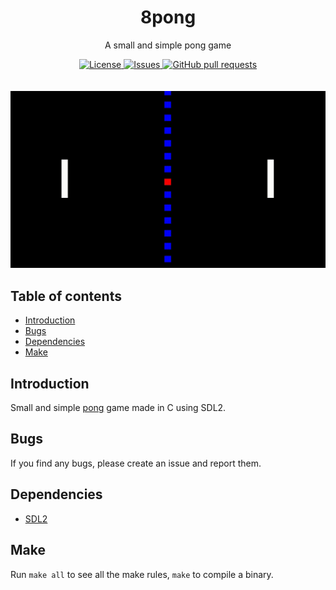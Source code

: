 <p align="center">
	<h1 align="center">8pong</h2>
	<p align="center">A small and simple pong game</p>
</p>
<p align="center">
	<a href="./LICENSE">
		<img alt="License" src="https://img.shields.io/badge/license-GPL-blue?color=7aca00"/>
	</a>
	<a href="https://github.com/LordOfTrident/8pong/issues">
		<img alt="Issues" src="https://img.shields.io/github/issues/LordOfTrident/8pong?color=0088ff"/>
	</a>
	<a href="https://github.com/LordOfTrident/8pong/pulls">
		<img alt="GitHub pull requests" src="https://img.shields.io/github/issues-pr/LordOfTrident/8pong?color=0088ff"/>
	</a>
	<br><br><br>
	<img width="600px" src="res/clip.gif"/>
</p>

## Table of contents
* [Introduction](#introduction)
* [Bugs](#bugs)
* [Dependencies](#dependencies)
* [Make](#make)

## Introduction
Small and simple [pong](https://en.wikipedia.org/wiki/Pong) game made in C using SDL2.

## Bugs
If you find any bugs, please create an issue and report them.

## Dependencies
- [SDL2](https://www.libsdl.org/)

## Make
Run `make all` to see all the make rules, `make` to compile a binary.
